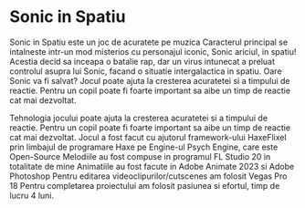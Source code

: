 # Sonic in Spatiu 
Sonic in Spatiu este un joc de acuratete pe muzica
Caracterul principal se intalneste intr-un mod misterios cu personajul iconic, Sonic ariciul, in spatiu! Acestia decid sa inceapa o batalie rap, dar un virus intunecat a preluat controlul asupra lui Sonic, facand o situatie intergalactica in spatiu. Oare Sonic va fi salvat?
Jocul poate ajuta la cresterea acuratetei si a timpului de reactie. Pentru un copil poate fi foarte important sa aibe un timp de reactie cat mai dezvoltat.

Tehnologia jocului poate ajuta la cresterea acuratetei si a timpului de reactie. Pentru un copil poate fi foarte important sa aibe un timp de reactie cat mai dezvoltat.
Jocul a fost facut cu ajutorul framework-ului HaxeFlixel prin limbajul de programare Haxe pe Engine-ul Psych Engine, care este Open-Source
Melodiile au fost compuse in programul FL Studio 20 in totalitate de mine
Animatiile au fost facute in Adobe Animate 2023 si Adobe Photoshop
Pentru editarea videoclipurilor/cutscenes am folosit Vegas Pro 18
Pentru completarea proiectului am folosit pasiunea si efortul, timp de lucru 4 luni.



